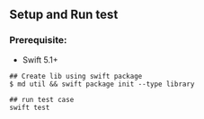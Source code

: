 ## Setup and Run test
### Prerequisite:
* Swift 5.1+



```
## Create lib using swift package
$ md util && swift package init --type library

## run test case
swift test
```